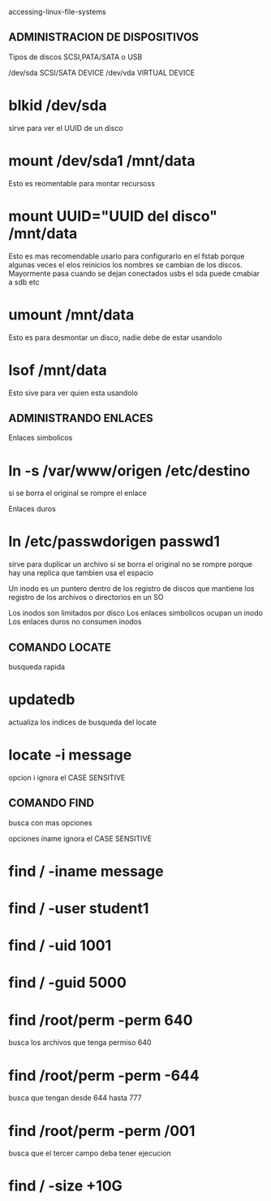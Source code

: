 accessing-linux-file-systems

ADMINISTRACION DE DISPOSITIVOS
-------------------------------------

Tipos de discos SCSI,PATA/SATA o USB

/dev/sda SCSI/SATA DEVICE
/dev/vda VIRTUAL DEVICE

# blkid /dev/sda
sirve para ver el UUID de un disco

# mount /dev/sda1 /mnt/data
Esto es reomentable para montar recursoss

# mount UUID="UUID del disco" /mnt/data
Esto es mas recomendable usarlo para configurarlo en el fstab porque algunas veces el elos reinicios los nombres se cambian de los discos.
Mayormente pasa cuando se dejan conectados usbs el sda puede cmabiar a sdb etc

# umount /mnt/data
Esto es para desmontar un disco, nadie debe de estar usandolo

# lsof /mnt/data
Esto sive para ver quien esta usandolo

ADMINISTRANDO ENLACES
--------------------------------------

Enlaces simbolicos
# ln -s /var/www/origen /etc/destino
si se borra el original se rompre el enlace

Enlaces duros
# ln /etc/passwdorigen passwd1
sirve para duplicar un archivo 
si se borra el original no se rompre porque hay una replica que tambien usa el espacio

Un inodo es un puntero dentro de los registro de discos que mantiene los registro de los archivos o directorios en un SO

Los inodos son limitados por disco
Los enlaces simbolicos ocupan un inodo
Los enlaces duros no consumen inodos

COMANDO LOCATE
---------------------------------------

busqueda rapida

# updatedb
actualiza los indices de busqueda del locate

# locate -i message
opcion
i ignora el CASE SENSITIVE


COMANDO FIND
----------------------------------------

busca con mas opciones

opciones
iname ignora el CASE SENSITIVE

# find / -iname message

# find / -user student1

# find / -uid 1001

# find / -guid 5000

# find /root/perm -perm 640
busca los archivos que tenga permiso 640
# find /root/perm -perm -644
busca que tengan desde 644 hasta 777
# find /root/perm -perm /001
busca que el tercer campo deba tener ejecucion
# find / -size +10G

 

